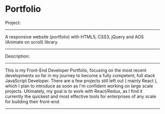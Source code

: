 # Portfolio
Project:
***
A responsive website (portfolio) with HTML5, CSS3, jQuery and AOS (Animate on scroll) library.
***
Description:
***
This is my Front-End Developer Portfolio, focusing on the most recent developments so far in my journey to become a fully competent, full stack JavaScript Developer. There are a few projects still left out ( mainly React ), which I plan to introduce as soon as I'm confident working on large scale projects. Ultimately, my goal is to work with React/Redux, as I find it currently the quickest and most effective tools for enterprises of any scale for building their front-end.
***
